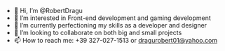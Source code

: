 - 👋 Hi, I’m @RobertDragu
- 👀 I’m interested in Front-end development and gaming development
- 🌱 I’m currently perfectioning my skills as a developer and designer
- 💞️ I’m looking to collaborate on both big and small projects
- 📫 How to reach me: +39 327-027-1513 or dragurobert01@yahoo.com

